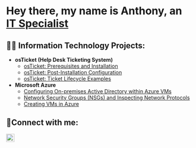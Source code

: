 <h1>Hey there, my name is Anthony, an <a href="https://linkedin.com/in/anthonyg0nzales">IT Specialist</a></h1>

<h2>👨‍💻 Information Technology Projects:</h2>

- <b>osTicket (Help Desk Ticketing System)</b>
  - [osTicket: Prerequisites and Installation](https://github.com/anth0nyg2003/osticket-prereqs)
  - [osTicket: Post-Installation Configuration](https://github.com/anth0nyg2003/post-install-config)
  - [osTicket: Ticket Lifecycle Examples](https://github.com/anth0nyg2003/ticket-lifecycle)
- <b>Microsoft Azure</b>
  - [Configuring On-premises Active Directory within Azure VMs](https://github.com/anth0nyg2003/configure-ad)
  - [Network Security Groups (NSGs) and Inspecting Network Protocols](https://github.com/anth0nyg2003/azure-network-protocols)
  - [Creating VMs in Azure](https://github.com/anth0nyg2003/Creating-VMs-Azure)

<h2>🤳Connect with me:</h2>


[<img align="left" alt="Anthony | LinkedIn" width="22px" src="https://cdn.jsdelivr.net/npm/simple-icons@v3/icons/linkedin.svg" />][linkedin]



[linkedin]: https://linkedin.com/in/anthonyg0nzales
